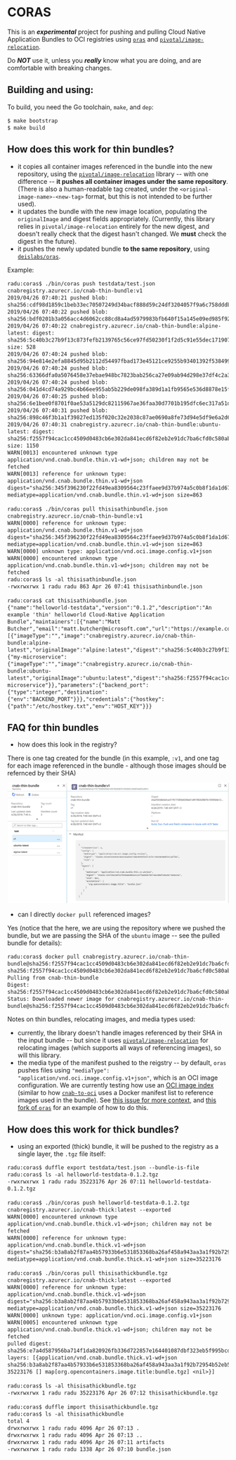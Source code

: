 # CORAS
This is an ***experimental*** project for pushing and pulling Cloud Native Application Bundles to OCI registries using [`oras`](https://github.com/deislabs/oras) and [`pivotal/image-relocation`](https://github.com/pivotal/image-relocation).

Do ***NOT*** use it, unless you ***really*** know what you are doing, and are comfortable with breaking changes.

## Building and using:

To build, you need the Go toolchain, `make`, and `dep`:

```
$ make bootstrap
$ make build
```

## How does this work for thin bundles?

- it copies all container images referenced in the bundle into the new repository, using the [`pivotal/image-relocation`](https://github.com/pivotal/image-relocation) library --  with one difference -- **it pushes all container images under the same repository**. (There is also a human-readable tag created, under the `<original-image-name>-<new-tag>` format, but this is not intended to be further used).
- it updates the bundle with the new image location, populating the `originalImage` and digest fields appropriately. (Currently, this library relies in `pivotal/image-relocation` entirely for the new digest, and doesn't really check that the digest hasn't changed. We **must** check the digest in the future).
- it pushes the newly updated bundle **to the same repository**, using [`deislabs/oras`](https://github.com/deislabs/oras).

Example:

```
radu:coras$ ./bin/coras push testdata/test.json cnabregistry.azurecr.io/cnab-thin-bundle:v1
2019/04/26 07:40:21 pushed blob: sha256:cdf98d1859c1beb33ec70507249d34bacf888d59c24df3204057f9a6c758dddb
2019/04/26 07:40:22 pushed blob: sha256:bdf0201b3a056acc4d6062cc88cd8a4ad5979983bfb640f15a145e09ed985f92
2019/04/26 07:40:22 cnabregistry.azurecr.io/cnab-thin-bundle:alpine-latest: digest: sha256:5c40b3c27b9f13c873fefb2139765c56ce97fd50230f1f2d5c91e55dec171907 size: 528
2019/04/26 07:40:24 pushed blob: sha256:94e814e2efa8845d95b2112d54497fbad173e45121ce9255b93401392f538499
2019/04/26 07:40:24 pushed blob: sha256:63366dfa0a5076458e37ebae948bc7823bab256ca27e09ab94d298e37df4c2a3
2019/04/26 07:40:24 pushed blob: sha256:041d4cd74a929bc4b66ee955ab5b229de098fa389d1a1fb9565e536d8878e15f
2019/04/26 07:40:25 pushed blob: sha256:6e1bee0f8701f0ae53a5129dc82115967ae36faa30d7701b195dfc6ec317a51d
2019/04/26 07:40:31 pushed blob: sha256:898c46f3b1a1f39827ed135f020c32e2038c87ae0690a8fe73d94e5df9e6a2d6
2019/04/26 07:40:31 cnabregistry.azurecr.io/cnab-thin-bundle:ubuntu-latest: digest: sha256:f2557f94cac1cc4509d0483cb6e302da841ecd6f82eb2e91dc7ba6cfd0c580ab size: 1150
WARN[0013] encountered unknown type application/vnd.cnab.bundle.thin.v1-wd+json; children may not be fetched
WARN[0013] reference for unknown type: application/vnd.cnab.bundle.thin.v1-wd+json  digest="sha256:345f396230f22fd49ea8309564c23ffaee9d37b974a5c0b8f1da1d67782e6356" mediatype=application/vnd.cnab.bundle.thin.v1-wd+json size=863

radu:coras$ ./bin/coras pull thisisathinbundle.json cnabregistry.azurecr.io/cnab-thin-bundle:v1
WARN[0000] reference for unknown type: application/vnd.cnab.bundle.thin.v1-wd+json  digest="sha256:345f396230f22fd49ea8309564c23ffaee9d37b974a5c0b8f1da1d67782e6356" mediatype=application/vnd.cnab.bundle.thin.v1-wd+json size=863
WARN[0000] unknown type: application/vnd.oci.image.config.v1+json
WARN[0000] encountered unknown type application/vnd.cnab.bundle.thin.v1-wd+json; children may not be fetched
radu:coras$ ls -al thisisathinbundle.json
-rwxrwxrwx 1 radu radu 863 Apr 26 07:41 thisisathinbundle.json

radu:coras$ cat thisisathinbundle.json
{"name":"helloworld-testdata","version":"0.1.2","description":"An example 'thin' helloworld Cloud-Native Application Bundle","maintainers":[{"name":"Matt Butcher","email":"matt.butcher@microsoft.com","url":"https://example.com"}],"invocationImages":[{"imageType":"","image":"cnabregistry.azurecr.io/cnab-thin-bundle:alpine-latest","originalImage":"alpine:latest","digest":"sha256:5c40b3c27b9f13c873fefb2139765c56ce97fd50230f1f2d5c91e55dec171907"}],"images":{"my-microservice":{"imageType":"","image":"cnabregistry.azurecr.io/cnab-thin-bundle:ubuntu-latest","originalImage":"ubuntu:latest","digest":"sha256:f2557f94cac1cc4509d0483cb6e302da841ecd6f82eb2e91dc7ba6cfd0c580ab","description":"my microservice"}},"parameters":{"backend_port":{"type":"integer","destination":{"env":"BACKEND_PORT"}}},"credentials":{"hostkey":{"path":"/etc/hostkey.txt","env":"HOST_KEY"}}}
```


## FAQ for thin bundles

- how does this look in the registry? 

There is one tag created for the bundle (in this example, `:v1`, and one tag for each image referenced in the bundle - although those images should be refernced by their SHA)

![](docs/img/repo.PNG "")

- can I directly `docker pull` referenced images?

Yes (notice that the here, we are using the repository where we pushed the bundle, but we are passing the SHA of the `ubuntu` image -- see the pulled bundle for details):

```
radu:coras$ docker pull cnabregistry.azurecr.io/cnab-thin-bundle@sha256:f2557f94cac1cc4509d0483cb6e302da841ecd6f82eb2e91dc7ba6cfd0c580ab
sha256:f2557f94cac1cc4509d0483cb6e302da841ecd6f82eb2e91dc7ba6cfd0c580ab: Pulling from cnab-thin-bundle
Digest: sha256:f2557f94cac1cc4509d0483cb6e302da841ecd6f82eb2e91dc7ba6cfd0c580ab
Status: Downloaded newer image for cnabregistry.azurecr.io/cnab-thin-bundle@sha256:f2557f94cac1cc4509d0483cb6e302da841ecd6f82eb2e91dc7ba6cfd0c580ab
```

Notes on thin bundles, relocating images, and media types used:

- currently, the library doesn't handle images referenced by their SHA in the input bundle -- but since it uses [`pivotal/image-relocation`](https://github.com/pivotal/image-relocation) for relocating images (which supports all ways of referencing images), so will this library.
- the media type of the manifest pushed to the reigstry -- by default, `oras` pushes files using `"mediaType": "application/vnd.oci.image.config.v1+json"`, which is an OCI image configuration. We are currently testing how use an [OCI image index](https://github.com/opencontainers/image-spec/blob/master/image-index.md) (similar to how [`cnab-to-oci`](https://github.com/docker/cnab-to-oci) uses a Docker manifest list to reference images used in the bundle). See [this issue for more context](https://github.com/radu-matei/coras/issues/8), and [this fork of `oras`](https://github.com/radu-matei/oras/tree/push-oci-index) for an example of how to do this.


## How does this work for thick bundles?

- using an exported (thick) bundle, it will be pushed to the registry as a single layer, the `.tgz` file itself:

```
radu:coras$ duffle export testdata/test.json --bundle-is-file
radu:coras$ ls -al helloworld-testdata-0.1.2.tgz
-rwxrwxrwx 1 radu radu 35223176 Apr 26 07:11 helloworld-testdata-0.1.2.tgz

radu:coras$ ./bin/coras push helloworld-testdata-0.1.2.tgz cnabregistry.azurecr.io/cnab-thick:latest --exported
WARN[0000] encountered unknown type application/vnd.cnab.bundle.thick.v1-wd+json; children may not be fetched
WARN[0000] reference for unknown type: application/vnd.cnab.bundle.thick.v1-wd+json  digest="sha256:b3a8ab2f87aa4b57933b6e531853368ba26af458a943aa3a1f92b72954b52eb5" mediatype=application/vnd.cnab.bundle.thick.v1-wd+json size=35223176

radu:coras$ ./bin/coras pull thisisathickbundle.tgz cnabregistry.azurecr.io/cnab-thick:latest --exported
WARN[0000] reference for unknown type: application/vnd.cnab.bundle.thick.v1-wd+json  digest="sha256:b3a8ab2f87aa4b57933b6e531853368ba26af458a943aa3a1f92b72954b52eb5" mediatype=application/vnd.cnab.bundle.thick.v1-wd+json size=35223176
WARN[0000] unknown type: application/vnd.oci.image.config.v1+json
WARN[0005] encountered unknown type application/vnd.cnab.bundle.thick.v1-wd+json; children may not be fetched
pulled digest: sha256:e7a4d587956ba714f1da820926fb336d722857e164401087dbf323eb5f995bcd  layers: [{application/vnd.cnab.bundle.thick.v1-wd+json sha256:b3a8ab2f87aa4b57933b6e531853368ba26af458a943aa3a1f92b72954b52eb5 35223176 [] map[org.opencontainers.image.title:bundle.tgz] <nil>}]

radu:coras$ ls -al thisisathickbundle.tgz
-rwxrwxrwx 1 radu radu 35223176 Apr 26 07:12 thisisathickbundle.tgz

radu:coras$ duffle import thisisathickbundle.tgz
radu:coras$ ls -al thisisathickbundle
total 4
drwxrwxrwx 1 radu radu 4096 Apr 26 07:13 .
drwxrwxrwx 1 radu radu 4096 Apr 26 07:13 ..
drwxrwxrwx 1 radu radu 4096 Apr 26 07:11 artifacts
-rwxrwxrwx 1 radu radu 1338 Apr 26 07:10 bundle.json
```

